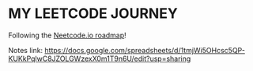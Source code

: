 # MY LEETCODE JOURNEY

Following the [Neetcode.io roadmap](neetcode.io)! 

Notes link: https://docs.google.com/spreadsheets/d/1tmjWi5OHcsc5QP-KUKkPqlwC8JZOLGWzexX0m1T9n6U/edit?usp=sharing
